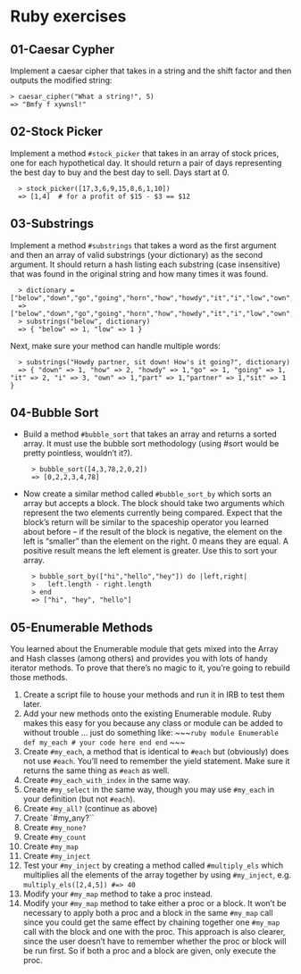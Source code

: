 # Ruby exercises

## 01-Caesar Cypher
Implement a caesar cipher that takes in a string and the shift factor and then outputs the modified string:

    > caesar_cipher("What a string!", 5)
    => "Bmfy f xywnsl!"

## 02-Stock Picker

Implement a method `#stock_picker` that takes in an array of stock prices, one for each hypothetical day. It should return a pair of days representing the best day to buy and the best day to sell. Days start at 0.

	  > stock_picker([17,3,6,9,15,8,6,1,10])
	  => [1,4]  # for a profit of $15 - $3 == $12

## 03-Substrings

Implement a method `#substrings` that takes a word as the first argument and then an array of valid substrings (your dictionary) as the second argument. It should return a hash listing each substring (case insensitive) that was found in the original string and how many times it was found.

	  > dictionary = ["below","down","go","going","horn","how","howdy","it","i","low","own","part","partner","sit"]
	  => ["below","down","go","going","horn","how","howdy","it","i","low","own","part","partner","sit"]
	  > substrings("below", dictionary)
	  => { "below" => 1, "low" => 1 }

Next, make sure your method can handle multiple words:

	  > substrings("Howdy partner, sit down! How's it going?", dictionary)
	  => { "down" => 1, "how" => 2, "howdy" => 1,"go" => 1, "going" => 1, "it" => 2, "i" => 3, "own" => 1,"part" => 1,"partner" => 1,"sit" => 1 }

## 04-Bubble Sort

* Build a method `#bubble_sort` that takes an array and returns a sorted array. It must use the bubble sort methodology (using #sort would be pretty pointless, wouldn’t it?).

		> bubble_sort([4,3,78,2,0,2])
		=> [0,2,2,3,4,78]

* Now create a similar method called `#bubble_sort_by` which sorts an array but accepts a block. The block should take two arguments which represent the two elements currently being compared. Expect that the block’s return will be similar to the spaceship operator you learned about before – if the result of the block is negative, the element on the left is “smaller” than the element on the right. 0 means they are equal. A positive result means the left element is greater. Use this to sort your array.

		> bubble_sort_by(["hi","hello","hey"]) do |left,right|
		>   left.length - right.length
		> end
		=> ["hi", "hey", "hello"]

## 05-Enumerable Methods

You learned about the Enumerable module that gets mixed into the Array and Hash classes (among others) and provides you with lots of handy iterator methods. To prove that there’s no magic to it, you’re going to rebuild those methods.

1. Create a script file to house your methods and run it in IRB to test them later.
2. Add your new methods onto the existing Enumerable module. Ruby makes this easy for you because any class or module can be added to without trouble … just do something like: ~~~`ruby module Enumerable def my_each # your code here end end` ~~~
3. Create `#my_each`, a method that is identical to `#each` but (obviously) does not use `#each`. You’ll need to remember the yield statement. Make sure it returns the same thing as `#each` as well.
4. Create `#my_each_with_index` in the same way.
5. Create `#my_select` in the same way, though you may use `#my_each` in your definition (but not `#each`).
6. Create `#my_all?` (continue as above)
7. Create `#my_any?``
8. Create `#my_none?`
9. Create `#my_count`
10. Create `#my_map`
11. Create `#my_inject`
12. Test your `#my_inject` by creating a method called `#multiply_els` which multiplies all the elements of the array together by using `#my_inject`, e.g. `multiply_els([2,4,5]) #=> 40`
13. Modify your `#my_map` method to take a proc instead.
14. Modify your `#my_map` method to take either a proc or a block. It won’t be necessary to apply both a proc and a block in the same `#my_map` call since you could get the same effect by chaining together one `#my_map` call with the block and one with the proc. This approach is also clearer, since the user doesn’t have to remember whether the proc or block will be run first. So if both a proc and a block are given, only execute the proc.

